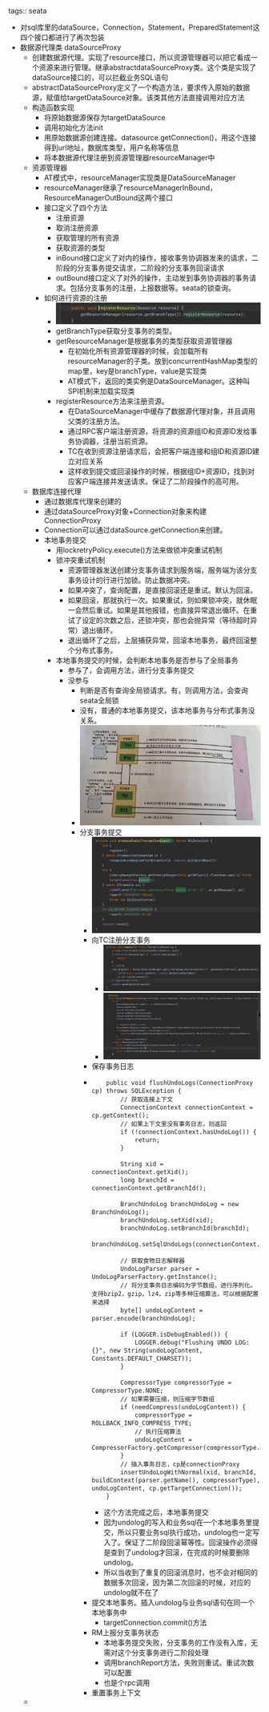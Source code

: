 tags:: seata

- 对sql库里的dataSource，Connection，Statement，PreparedStatement这四个接口都进行了再次包装
- 数据源代理类 dataSourceProxy
	- 创建数据源代理。实现了resource接口，所以资源管理器可以把它看成一个资源来进行管理。继承abstractdataSourceProxy类。这个类是实现了dataSource接口的，可以拦截业务SQL语句
	- abstractDataSourceProxy定义了一个构造方法，要求传入原始的数据源，赋值给targetDataSource对象。该类其他方法直接调用对应方法
	- 构造函数实现
		- 将原始数据源保存为targetDataSource
		- 调用初始化方法init
		- 用原始数据源创建连接。datasource.getConnection()，用这个连接得到url地址，数据库类型，用户名称等信息
		- 将本数据源代理注册到资源管理器resourceManager中
	- 资源管理器
		- AT模式中，resourceManager实现类是DataSourceManager
		- resourceManager继承了resourceManagerInBound，ResourceManagerOutBound这两个接口
		- 接口定义了四个方法
			- 注册资源
			- 取消注册资源
			- 获取管理的所有资源
			- 获取资源的类型
			- inBound接口定义了对内的操作，接收事务协调器发来的请求，二阶段的分支事务提交请求，二阶段的分支事务回滚请求
			- outBound接口定义了对外的操作，主动发到事务协调器的事务请求。包括分支事务的注册，上报数据等。seata的锁查询。
		- 如何进行资源的注册
			- ![image.png](../assets/image_1674109487392_0.png)
			- getBranchType获取分支事务的类型。
			- getResourceManager是根据事务的类型获取资源管理器
				- 在初始化所有资源管理器的时候，会加载所有resourceManager的子类。放到concurrentHashMap类型的map里，key是branchType，value是实现类
				- AT模式下，返回的类实例是DataSourceManager。这种叫SPI机制来加载实现类
			- registerResource方法来注册资源。
				- 在DataSourceManager中缓存了数据源代理对象，并且调用父类的注册方法。
				- 通过RPC客户端注册资源，将资源的资源组ID和资源ID发给事务协调器，注册当前资源。
				- TC在收到资源注册请求后，会把客户端连接和组ID和资源ID建立对应关系
				- 这样收到提交或回滚操作的时候，根据组ID+资源ID，找到对应客户端连接并发送请求。保证了二阶段操作的高可用。
	- 数据库连接代理
		- 通过数据库代理来创建的
		- 通过dataSourceProxy对象+Connection对象来构建ConnectionProxy
		- Connection可以通过dataSource.getConnection来创建。
		- 本地事务提交
			- 用lockretryPolicy.execute()方法来做锁冲突重试机制
			- 锁冲突重试机制
				- 资源管理器发送创建分支事务请求到服务端，服务端为该分支事务设计的行进行加锁。防止数据冲突。
				- 如果冲突了，查询配置，是直接回滚还是重试。默认为回滚。
				- 如果回滚，那就执行一次。如果重试，则如果锁冲突，就休眠一会然后重试。如果是其他报错，也直接异常退出循环。在重试了设定的次数之后，还锁冲突，那也会抛异常（等待超时异常）退出循环。
				- 退出循环了之后，上层捕获异常，回滚本地事务，最终回滚整个分布式事务。
			- 本地事务提交的时候，会判断本地事务是否参与了全局事务
				- 参与了，会调用方法，进行分支事务提交
				- 没参与
					- 判断是否有查询全局锁请求。有，则调用方法，会查询seata全局锁
					- 没有，普通的本地事务提交，该本地事务与分布式事务没关系。
					- ![image.png](../assets/image_1674117118481_0.png)
					- 分支事务提交
						- ![image.png](../assets/image_1674122576462_0.png)
						- 向TC注册分支事务
							- ![image.png](../assets/image_1674121012110_0.png)
							- ![image.png](../assets/image_1674121390377_0.png)
						- 保存事务日志
						- ```
						      public void flushUndoLogs(ConnectionProxy cp) throws SQLException {
						          // 获取连接上下文
						          ConnectionContext connectionContext = cp.getContext();
						          // 如果上下文里没有事务日志，则返回
						          if (!connectionContext.hasUndoLog()) {
						              return;
						          }
						  
						          String xid = connectionContext.getXid();
						          long branchId = connectionContext.getBranchId();
						  
						          BranchUndoLog branchUndoLog = new BranchUndoLog();
						          branchUndoLog.setXid(xid);
						          branchUndoLog.setBranchId(branchId);
						          branchUndoLog.setSqlUndoLogs(connectionContext.getUndoItems());
						  
						          // 获取食物日志解释器
						          UndoLogParser parser = UndoLogParserFactory.getInstance();
						          // 将分支事务日志编码为字节数组，进行序列化。支持bzip2，gzip，lz4，zip等多种压缩算法，可以根据配置来选择
						          byte[] undoLogContent = parser.encode(branchUndoLog);
						  
						          if (LOGGER.isDebugEnabled()) {
						              LOGGER.debug("Flushing UNDO LOG: {}", new String(undoLogContent, Constants.DEFAULT_CHARSET));
						          }
						  
						          CompressorType compressorType = CompressorType.NONE;
						          // 如果需要压缩，则压缩字节数组
						          if (needCompress(undoLogContent)) {
						              compressorType = ROLLBACK_INFO_COMPRESS_TYPE;
						              // 执行压缩算法
						              undoLogContent = CompressorFactory.getCompressor(compressorType.getCode()).compress(undoLogContent);
						          }
						          // 插入事务日志，cp是connectionProxy
						          insertUndoLogWithNormal(xid, branchId, buildContext(parser.getName(), compressorType), undoLogContent, cp.getTargetConnection());
						      }
						  ```
							- 这个方法完成之后，本地事务提交
							- 因为undolog的写入和业务sql在一个本地事务里提交，所以只要业务sql执行成功，undolog也一定写入了。保证了二阶段回滚幂等性。回滚操作必须得是查到了undolog才回滚，在完成的时候要删除undolog。
							- 所以当收到了重复的回滚消息时，也不会对相同的数据多次回滚，因为第二次回滚的时候，对应的undolog就不在了
						- 提交本地事务。插入undolog与业务sql语句在同一个本地事务中
							- targetConnection.commit()方法
						- RM上报分支事务状态
							- 本地事务提交失败，分支事务的工作没有入库，无需对这个分支事务进行二阶段处理
							- 调用branchReport方法，失败则重试。重试次数可以配置
							- 也是个rpc调用
						- 重置事务上下文
	-